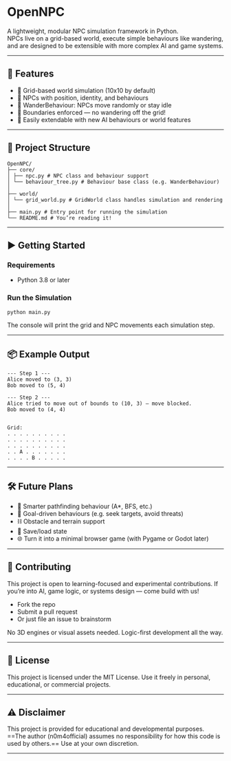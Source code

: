 # OpenNPC

A lightweight, modular NPC simulation framework in Python.  
NPCs live on a grid-based world, execute simple behaviours like wandering, and are designed to be extensible with more complex AI and game systems.

---

## 🧠 Features

- 🧱 Grid-based world simulation (10x10 by default)
- 🤖 NPCs with position, identity, and behaviours
- 🔁 WanderBehaviour: NPCs move randomly or stay idle
- 🚧 Boundaries enforced — no wandering off the grid!
- 🧩 Easily extendable with new AI behaviours or world features

---

## 📁 Project Structure

```
OpenNPC/
├── core/
│ ├── npc.py # NPC class and behaviour support
│ └── behaviour_tree.py # Behaviour base class (e.g. WanderBehaviour)
│
├── world/
│ └── grid_world.py # GridWorld class handles simulation and rendering
│
├── main.py # Entry point for running the simulation
└── README.md # You’re reading it!
```
---

## ▶️ Getting Started

### Requirements

- Python 3.8 or later

### Run the Simulation

```bash
python main.py
```
The console will print the grid and NPC movements each simulation step.

---

## 📦 Example Output
```
--- Step 1 ---
Alice moved to (3, 3)
Bob moved to (5, 4)

--- Step 2 ---
Alice tried to move out of bounds to (10, 3) — move blocked.
Bob moved to (4, 4)


Grid:
. . . . . . . . . .
. . . . . . . . . .
. . . . . . . . . .
. . A . . . . . . .
. . . . B . . . . .
```

---

## 🛠 Future Plans

- 🧠 Smarter pathfinding behaviour (A*, BFS, etc.)
- 🎯 Goal-driven behaviours (e.g. seek targets, avoid threats)
- ⛓️ Obstacle and terrain support
- 📜 Save/load state
- 🌐 Turn it into a minimal browser game (with Pygame or Godot later)

---

## 🤝 Contributing
This project is open to learning-focused and experimental contributions.
If you’re into AI, game logic, or systems design — come build with us!

- Fork the repo
- Submit a pull request
- Or just file an issue to brainstorm

No 3D engines or visual assets needed. Logic-first development all the way.

---

## 📄 License
This project is licensed under the MIT License.
Use it freely in personal, educational, or commercial projects.

---

## ⚠️ Disclaimer
This project is provided for educational and developmental purposes.
==The author (n0m4official) assumes no responsibility for how this code is used by others.==
Use at your own discretion.

---

